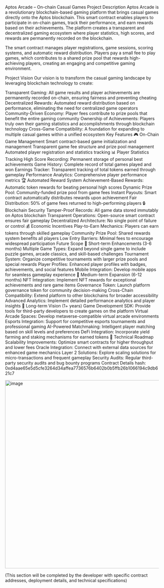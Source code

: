 Aptos Arcade – On-chain Casual Games
Project Description
Aptos Arcade is a revolutionary blockchain-based gaming platform that brings casual games directly onto the Aptos blockchain. This smart contract enables players to participate in on-chain games, track their performance, and earn rewards based on their achievements. The platform creates a transparent and decentralized gaming ecosystem where player statistics, high scores, and rewards are permanently recorded on the blockchain.

The smart contract manages player registrations, game sessions, scoring systems, and automatic reward distribution. Players pay a small fee to play games, which contributes to a shared prize pool that rewards high-achieving players, creating an engaging and competitive gaming environment.

Project Vision
Our vision is to transform the casual gaming landscape by leveraging blockchain technology to create:

Transparent Gaming: All game results and player achievements are permanently recorded on-chain, ensuring fairness and preventing cheating
Decentralized Rewards: Automated reward distribution based on performance, eliminating the need for centralized game operators
Community-Driven Economy: Player fees contribute to prize pools that benefit the entire gaming community
Ownership of Achievements: Players truly own their gaming statistics and accomplishments through blockchain technology
Cross-Game Compatibility: A foundation for expanding to multiple casual games within a unified ecosystem
Key Features
🎮 On-Chain Game Management
Smart contract-based game initialization and management
Transparent game fee structure and prize pool management
Automated player registration and statistics tracking
📊 Player Statistics Tracking
High Score Recording: Permanent storage of personal best achievements
Game History: Complete record of total games played and won
Earnings Tracker: Transparent tracking of total tokens earned through gameplay
Performance Analytics: Comprehensive player performance metrics
🏆 Automated Reward System
Achievement-Based Rewards: Automatic token rewards for beating personal high scores
Dynamic Prize Pool: Community-funded prize pool from game fees
Instant Payouts: Smart contract automatically distributes rewards upon achievement
Fair Distribution: 50% of game fees returned to high-performing players
🔒 Blockchain Security
Tamper-Proof Records: All game data stored immutably on Aptos blockchain
Transparent Operations: Open-source smart contract ensures fair gameplay
Decentralized Architecture: No single point of failure or control
💰 Economic Incentives
Play-to-Earn Mechanics: Players can earn tokens through skilled gameplay
Community Prize Pool: Shared rewards system benefits all players
Low Entry Barriers: Minimal fees to encourage widespread participation
Future Scope
🎯 Short-term Enhancements (3-6 months)
Multiple Game Types: Expand beyond single game to include puzzle games, arcade classics, and skill-based challenges
Tournament System: Organize competitive tournaments with larger prize pools and special rewards
Player Profiles: Enhanced player profiles with badges, achievements, and social features
Mobile Integration: Develop mobile apps for seamless gameplay experience
🚀 Medium-term Expansion (6-12 months)
NFT Integration: Implement NFT rewards for exceptional achievements and rare game items
Governance Token: Launch platform governance token for community decision-making
Cross-Chain Compatibility: Extend platform to other blockchains for broader accessibility
Advanced Analytics: Implement detailed performance analytics and player insights
🌟 Long-term Vision (1+ years)
Game Development SDK: Provide tools for third-party developers to create games on the platform
Virtual Arcade Spaces: Develop metaverse-compatible virtual arcade environments
Esports Integration: Support for competitive esports tournaments and professional gaming
AI-Powered Matchmaking: Intelligent player matching based on skill levels and preferences
DeFi Integration: Incorporate yield farming and staking mechanisms for earned tokens
🔧 Technical Roadmap
Scalability Improvements: Optimize smart contracts for higher throughput and lower fees
Oracle Integration: Connect with external data sources for enhanced game mechanics
Layer 2 Solutions: Explore scaling solutions for micro-transactions and frequent gameplay
Security Audits: Regular third-party security audits and bug bounty programs
Contract Details
hash: 0xd4aae65e5d5cfe3264d34affea7736576b6402b0b5ffb26b1066194c9db621c7

<img width="1361" height="616" alt="image" src="https://github.com/user-attachments/assets/52bbd5a4-e0c5-4dae-9fc0-78662060a6f4" />

(This section will be completed by the developer with specific contract addresses, deployment details, and technical specifications)

